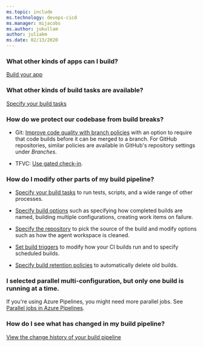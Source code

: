 ```yaml
---
ms.topic: include
ms.technology: devops-cicd
ms.manager: mijacobs
ms.author: jukullam
author: juliakm
ms.date: 02/13/2020
---
```


### What other kinds of apps can I build?

[Build your app](../apps/index.md)

### What other kinds of build tasks are available?

[Specify your build tasks](../tasks/index.md)

### How do we protect our codebase from build breaks?

* Git: [Improve code quality with branch policies](../../repos/git/branch-policies.md) with an option to require that code builds before it can be merged to a branch. For GitHub repositories, similar policies are available in GitHub's repository settings under _Branches_.

* TFVC: [Use gated check-in](../repos/tfvc.md#gated).

### How do I modify other parts of my build pipeline?

* [Specify your build tasks](../tasks/index.md) to run tests, scripts, and a wide range of other processes.

* [Specify build options](../build/options.md) such as specifying how completed builds are named, building multiple configurations, creating work items on failure.

* [Specify the repository](../repos/index.md) to pick the source of the build and modify options such as how the agent workspace is cleaned.

* [Set build triggers](../build/triggers.md) to modify how your CI builds run and to specify scheduled builds.

* [Specify build retention policies](../policies/retention.md) to automatically delete old builds.

### I selected parallel multi-configuration, but only one build is running at a time.

If you're using Azure Pipelines, you might need more parallel jobs. See [Parallel jobs in Azure Pipelines](../licensing/concurrent-jobs.md).

### How do I see what has changed in my build pipeline?

[View the change history of your build pipeline](../build/history.md)
